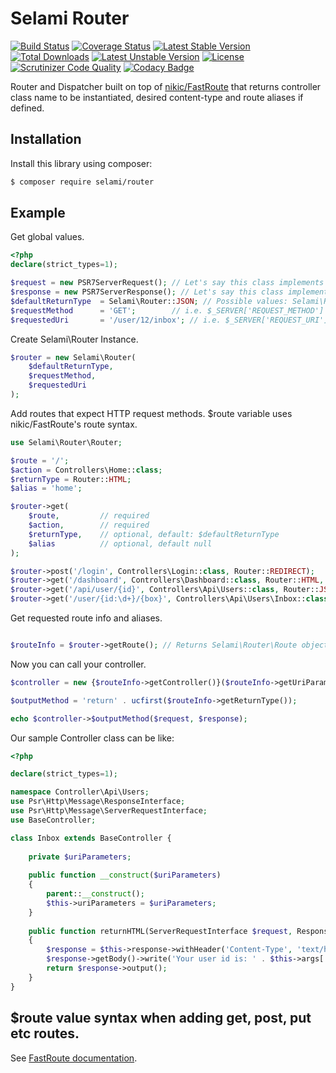 # Selami Router

[![Build Status](https://api.travis-ci.org/selamiphp/router.svg?branch=master)](https://travis-ci.org/selamiphp/router) [![Coverage Status](https://coveralls.io/repos/github/selamiphp/router/badge.svg?branch=master)](https://coveralls.io/github/selamiphp/router?branch=master) [![Latest Stable Version](https://poser.pugx.org/selami/router/v/stable)](https://packagist.org/packages/selami/router) [![Total Downloads](https://poser.pugx.org/selami/router/downloads)](https://packagist.org/packages/selami/router) [![Latest Unstable Version](https://poser.pugx.org/selami/router/v/unstable)](https://packagist.org/packages/selami/router) [![License](https://poser.pugx.org/selami/router/license)](https://packagist.org/packages/selami/router)
[![Scrutinizer Code Quality](https://scrutinizer-ci.com/g/selamiphp/router/badges/quality-score.png?b=master)](https://scrutinizer-ci.com/g/selamiphp/router/) [![Codacy Badge](https://api.codacy.com/project/badge/Grade/748983d7d23e4c26b13dd76fc781cdc8)](https://www.codacy.com/app/mehmet/framework?utm_source=github.com&amp;utm_medium=referral&amp;utm_content=selamiphp/router&amp;utm_campaign=Badge_Grade)


Router and Dispatcher built on top of [nikic/FastRoute](https://github.com/nikic/FastRoute) that returns controller class name to be instantiated, desired content-type and route aliases if defined.


## Installation

Install this library using composer:

```bash
$ composer require selami/router
```
## Example
Get global values.

```php
<?php
declare(strict_types=1);

$request = new PSR7ServerRequest(); // Let's say this class implements PSR7 ServerRequestInterface
$response = new PSR7ServerResponse(); // Let's say this class implements PSR7 ResponseInterface
$defaultReturnType  = Selami\Router::JSON; // Possible values: Selami\Router::HTML, Selami\Router::JSON, Selami\Router::TEXT, Selami\Router::CUSTOM, Selami\Router::REDIRECT, Selami\Router::DOWNLOAD. To be used to send output.
$requestMethod      = 'GET';        // i.e. $_SERVER['REQUEST_METHOD']
$requestedUri       = '/user/12/inbox'; // i.e. $_SERVER['REQUEST_URI']

```
Create Selami\Router Instance.

```php
$router = new Selami\Router(
    $defaultReturnType,
    $requestMethod,
    $requestedUri
);
```
Add routes that expect HTTP request methods. $route variable uses nikic/FastRoute's route syntax.

```php
use Selami\Router\Router;

$route = '/';
$action = Controllers\Home::class;
$returnType = Router::HTML;
$alias = 'home';

$router->get(
    $route,         // required
    $action,        // required
    $returnType,    // optional, default: $defaultReturnType
    $alias          // optional, default null
);

$router->post('/login', Controllers\Login::class, Router::REDIRECT);
$router->get('/dashboard', Controllers\Dashboard::class, Router::HTML, 'dashboard');
$router->get('/api/user/{id}', Controllers\Api\Users::class, Router::JSON);
$router->get('/user/{id:\d+}/{box}', Controllers\Api\Users\Inbox::class, Router::HTML, 'user_home');

```
Get requested route info and aliases.

```php

$routeInfo = $router->getRoute(); // Returns Selami\Router\Route object.

```
Now you can call your controller.

```php
$controller = new {$routeInfo->getController()}($routeInfo->getUriParameters());

$outputMethod = 'return' . ucfirst($routeInfo->getReturnType());

echo $controller->$outputMethod($request, $response);

```

Our sample Controller class can be like:
```php
<?php

declare(strict_types=1);

namespace Controller\Api\Users;
use Psr\Http\Message\ResponseInterface;
use Psr\Http\Message\ServerRequestInterface;
use BaseController;

class Inbox extends BaseController {
    
    private $uriParameters;
    
    public function __construct($uriParameters) 
    {
        parent::__construct();
        $this->uriParameters = $uriParameters;
    }
    
    public function returnHTML(ServerRequestInterface $request, ResponseInterface $response)
    {
        $response = $this->response->withHeader('Content-Type', 'text/html');
        $response->getBody()->write('Your user id is: ' . $this->args['id'] . '. You are viewing your '. $this->uriParameters['box']);
        return $response->output();
    }
}

```

## $route value syntax when adding get, post, put etc routes.

See [FastRoute documentation](https://github.com/nikic/FastRoute).
